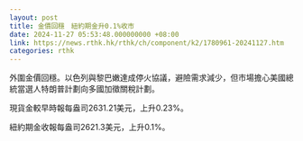 ```yaml
---
layout: post
title: 金價回穩　紐約期金升0.1%收市
date: 2024-11-27 05:53:48.000000000 +08:00
link: https://news.rthk.hk/rthk/ch/component/k2/1780961-20241127.htm
categories: rthk
---
```


外圍金價回穩。以色列與黎巴嫩達成停火協議，避險需求減少，但市場擔心美國總統當選人特朗普計劃向多國加徵關稅計劃。

現貨金較早時報每盎司2631.21美元，上升0.23%。

紐約期金收報每盎司2621.3美元，上升0.1%。
